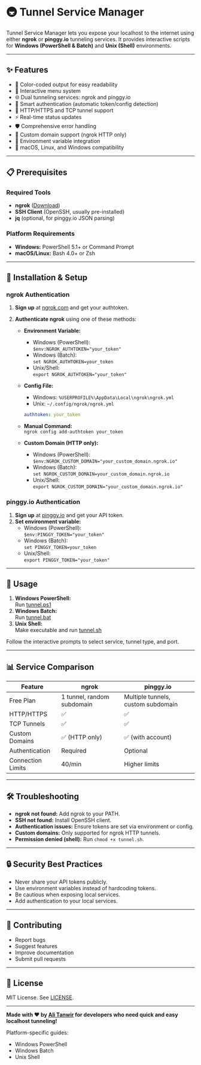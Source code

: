 # 🚇 Tunnel Service Manager

Tunnel Service Manager lets you expose your localhost to the internet using either **ngrok** or **pinggy.io** tunneling services. It provides interactive scripts for **Windows (PowerShell & Batch)** and **Unix (Shell)** environments.

---

## ✨ Features

- 🎨 Color-coded output for easy readability
- 🔄 Interactive menu system
- 🌐 Dual tunneling services: ngrok and pinggy.io
- 🔐 Smart authentication (automatic token/config detection)
- 🚀 HTTP/HTTPS and TCP tunnel support
- ⚡ Real-time status updates
- 🛡️ Comprehensive error handling
- 📱 Custom domain support (ngrok HTTP only)
- 🔧 Environment variable integration
- 🍎 macOS, Linux, and Windows compatibility

---

## 📋 Prerequisites

### Required Tools

- **ngrok** ([Download](https://ngrok.com/download))
- **SSH Client** (OpenSSH, usually pre-installed)
- **jq** (optional, for pinggy.io JSON parsing)

### Platform Requirements

- **Windows:** PowerShell 5.1+ or Command Prompt
- **macOS/Linux:** Bash 4.0+ or Zsh

---

## 🔧 Installation & Setup

### ngrok Authentication

1. **Sign up** at [ngrok.com](https://ngrok.com) and get your authtoken.
2. **Authenticate ngrok** using one of these methods:

   - **Environment Variable:**
     - Windows (PowerShell):  
       `$env:NGROK_AUTHTOKEN="your_token"`
     - Windows (Batch):  
       `set NGROK_AUTHTOKEN=your_token`
     - Unix/Shell:  
       `export NGROK_AUTHTOKEN="your_token"`

   - **Config File:**  
     - Windows: `%USERPROFILE%\AppData\Local\ngrok\ngrok.yml`
     - Unix: `~/.config/ngrok/ngrok.yml`
     ```yaml
     authtoken: your_token
     ```

   - **Manual Command:**  
     `ngrok config add-authtoken your_token`

   - **Custom Domain (HTTP only):**
     - Windows (PowerShell):  
       `$env:NGROK_CUSTOM_DOMAIN="your_custom_domain.ngrok.io"`
     - Windows (Batch):  
       `set NGROK_CUSTOM_DOMAIN=your_custom_domain.ngrok.io`
     - Unix/Shell:  
       `export NGROK_CUSTOM_DOMAIN="your_custom_domain.ngrok.io"`

### pinggy.io Authentication

1. **Sign up** at [pinggy.io](https://pinggy.io) and get your API token.
2. **Set environment variable:**
   - Windows (PowerShell):  
     `$env:PINGGY_TOKEN="your_token"`
   - Windows (Batch):  
     `set PINGGY_TOKEN=your_token`
   - Unix/Shell:  
     `export PINGGY_TOKEN="your_token"`

---

## 🚀 Usage

1. **Windows PowerShell:**  
   Run [tunnel.ps1](/windows/powershell/tunnel.ps1)
2. **Windows Batch:**  
   Run [tunnel.bat](/windows/batch/tunnel.bat)
3. **Unix Shell:**  
   Make executable and run [tunnel.sh](/unix/shell/tunnel.sh)

Follow the interactive prompts to select service, tunnel type, and port.

---

## 📊 Service Comparison

| Feature            | ngrok                | pinggy.io                |
|--------------------|----------------------|--------------------------|
| Free Plan          | 1 tunnel, random subdomain | Multiple tunnels, custom subdomain |
| HTTP/HTTPS         | ✅                   | ✅                       |
| TCP Tunnels        | ✅                   | ✅                       |
| Custom Domains     | ✅ (HTTP only)       | ✅ (with account)        |
| Authentication     | Required             | Optional                 |
| Connection Limits  | 40/min               | Higher limits            |

---

## 🛠️ Troubleshooting

- **ngrok not found:** Add ngrok to your PATH.
- **SSH not found:** Install OpenSSH client.
- **Authentication issues:** Ensure tokens are set via environment or config.
- **Custom domains:** Only supported for ngrok HTTP tunnels.
- **Permission denied (shell):** Run `chmod +x tunnel.sh`.

---

## 🔒 Security Best Practices

- Never share your API tokens publicly.
- Use environment variables instead of hardcoding tokens.
- Be cautious when exposing local services.
- Add authentication to your local services.

---

## 🤝 Contributing

- Report bugs
- Suggest features
- Improve documentation
- Submit pull requests

---

## 📄 License

MIT License. See [LICENSE](LICENSE).

---

**Made with ❤️ by [Ali Tanwir](https://alitanwir.com) for developers who need quick and easy localhost tunneling!**

Platform-specific guides:
- Windows PowerShell
- Windows Batch
- Unix Shell